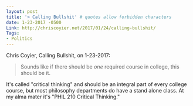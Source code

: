 ```yaml
---
layout: post
title: '> Calling Bullshit' # quotes allow forbidden characters
date: 1-23-2017 -0500
Link: http://chriscoyier.net/2017/01/24/calling-bullshit/
Tags:
- Politics
---
```


Chris Coyier, Calling Bullshit, on 1-23-2017:

> Sounds like if there should be _one_ required course in college, this should be it.

It's called "critical thinking" and should be an integral part of every college course, but most philosophy departments do have a stand alone class. At my alma mater it's "PHIL 210 Critical Thinking."